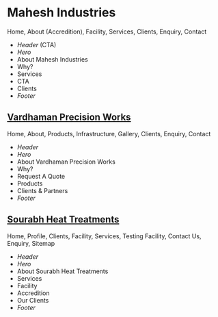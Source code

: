 # Mahesh Industries

Home, About (Accredition), Facility, Services, Clients, Enquiry, Contact

- _Header_ (CTA)
- _Hero_
- About Mahesh Industries
- Why?
- Services
- CTA
- Clients
- _Footer_

## [Vardhaman Precision Works](https://vardhamanprecision.com/index.html)

Home, About, Products, Infrastructure, Gallery, Clients, Enquiry, Contact

- _Header_
- _Hero_
- About Vardhaman Precision Works
- Why?
- Request A Quote
- Products
- Clients & Partners
- _Footer_

## [Sourabh Heat Treatments](https://www.sourabhtreatment.com/)

Home, Profile, Clients, Facility, Services, Testing Facility, Contact Us, Enquiry, Sitemap

- _Header_
- _Hero_
- About Sourabh Heat Treatments
- Services
- Facility
- Accredition
- Our Clients
- _Footer_

